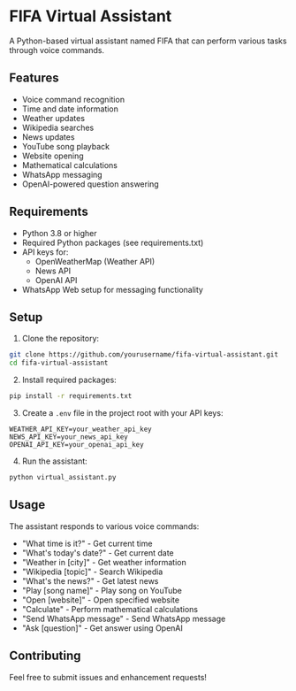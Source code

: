 # FIFA Virtual Assistant

A Python-based virtual assistant named FIFA that can perform various tasks through voice commands.

## Features

- Voice command recognition
- Time and date information
- Weather updates
- Wikipedia searches
- News updates
- YouTube song playback
- Website opening
- Mathematical calculations
- WhatsApp messaging
- OpenAI-powered question answering

## Requirements

- Python 3.8 or higher
- Required Python packages (see requirements.txt)
- API keys for:
  - OpenWeatherMap (Weather API)
  - News API
  - OpenAI API
- WhatsApp Web setup for messaging functionality

## Setup

1. Clone the repository:
```bash
git clone https://github.com/yourusername/fifa-virtual-assistant.git
cd fifa-virtual-assistant
```

2. Install required packages:
```bash
pip install -r requirements.txt
```

3. Create a `.env` file in the project root with your API keys:
```
WEATHER_API_KEY=your_weather_api_key
NEWS_API_KEY=your_news_api_key
OPENAI_API_KEY=your_openai_api_key
```

4. Run the assistant:
```bash
python virtual_assistant.py
```

## Usage

The assistant responds to various voice commands:

- "What time is it?" - Get current time
- "What's today's date?" - Get current date
- "Weather in [city]" - Get weather information
- "Wikipedia [topic]" - Search Wikipedia
- "What's the news?" - Get latest news
- "Play [song name]" - Play song on YouTube
- "Open [website]" - Open specified website
- "Calculate" - Perform mathematical calculations
- "Send WhatsApp message" - Send WhatsApp message
- "Ask [question]" - Get answer using OpenAI

## Contributing

Feel free to submit issues and enhancement requests! 